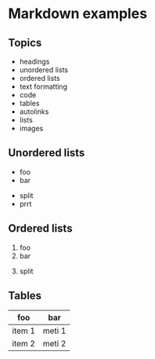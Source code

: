 # Markdown examples

## Topics

* headings
* unordered lists
* ordered lists
* text formatting
* code
* tables
* autolinks
* lists
* images

## Unordered lists

- foo
- bar
+ split
+ prrt

## Ordered lists

1. foo
2. bar
3) split 

## Tables

| foo | bar|
| --- | --- |
| item 1 | meti 1|
| item 2 | meti 2|
